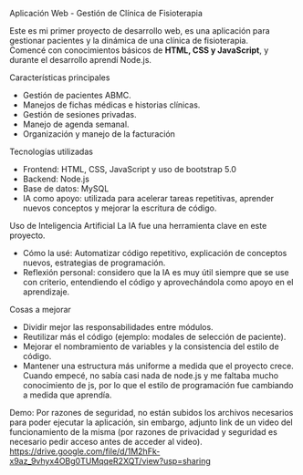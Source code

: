 Aplicación Web - Gestión de Clínica de Fisioterapia

Este es mi primer proyecto de desarrollo web, es una aplicación para gestionar pacientes y la dinámica de una clínica de fisioterapia.  
Comencé con conocimientos básicos de **HTML, CSS y JavaScript**, y durante el desarrollo aprendí Node.js.

Características principales
- Gestión de pacientes ABMC.
- Manejos de fichas médicas e historias clínicas.
- Gestión de sesiones privadas.
- Manejo de agenda semanal.
- Organización y manejo de la facturación

Tecnologías utilizadas
- Frontend: HTML, CSS, JavaScript y uso de bootstrap 5.0
- Backend: Node.js
- Base de datos: MySQL  
- IA como apoyo: utilizada para acelerar tareas repetitivas, aprender nuevos conceptos y mejorar la escritura de código.  

Uso de Inteligencia Artificial
La IA fue una herramienta clave en este proyecto.  
- Cómo la usé: Automatizar código repetitivo, explicación de conceptos nuevos, estrategias de programación.
- Reflexión personal: considero que la IA es muy útil siempre que se use con criterio, entendiendo el código y aprovechándola como apoyo en el aprendizaje.  

Cosas a mejorar
- Dividir mejor las responsabilidades entre módulos.  
- Reutilizar más el código (ejemplo: modales de selección de paciente).  
- Mejorar el nombramiento de variables y la consistencia del estilo de código.  
- Mantener una estructura más uniforme a medida que el proyecto crece. Cuando empecé,
no sabía casi nada de node.js y me faltaba mucho conocimiento de js, por lo que el estilo de programación fue cambiando a medida que aprendía.  

Demo:
Por razones de seguridad, no están subidos los archivos necesarios para poder ejecutar la aplicación, sin embargo, adjunto link de un video del
funcionamiento de la misma (por razones de privacidad y seguridad es necesario pedir acceso antes de acceder al video).
https://drive.google.com/file/d/1M2hFk-x9az_9vhyx4OBg0TUMqqeR2XQT/view?usp=sharing
